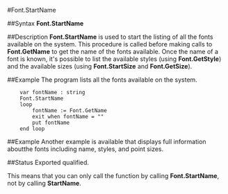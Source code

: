 
#Font.StartName

##Syntax
**Font.StartName**


##Description
**Font.StartName** is used to start the listing of all the fonts available on the system. This procedure is called before making calls to **Font.GetName** to get the name of the fonts available. Once the name of a font is known, it's possible to list the available styles (using **Font.GetStyle**) and the available sizes (using **Font.StartSize** and **Font.GetSize**).


##Example
The program lists all the fonts available on the system.



        var fontName : string
        Font.StartName
        loop
            fontName := Font.GetName
            exit when fontName = ""
            put fontName
        end loop
##Example
Another example is available that displays full information aboutthe fonts including name, styles, and point sizes.




##Status
Exported qualified.

This means that you can only call the function by calling **Font.StartName**, not by calling **StartName**.

